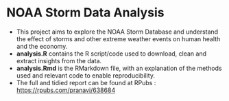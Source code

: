 # NOAA Storm Data Analysis
- This project aims to explore the NOAA Storm Database and understand the effect of storms and other extreme weather events on human health and the economy.
- **analysis.R** contains the R script/code used to download, clean and extract insights from the data.
- **analysis.Rmd** is the RMarkdown file, with an explanation of the methods used and relevant code to enable reproducibility.
- The full and tidied report can be found at RPubs : https://rpubs.com/pranavi/638684 
